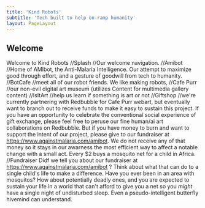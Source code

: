 ```yaml
---
title: 'Kind Robots'
subtitle: 'Tech built to help on-ramp humanity'
layout: PageLayout
---
```


## Welcome

Welcome to Kind Robots
//Splash  //Our welcome navigation. 
//Amibot  //Home of AMIbot, the Anti-Malaria Intelligence. Our attempt to maximize good through effort, and a gesture of goodwill from tech to humanity.
//BotCafe  //meet all of our robot friends. We like making robots,
//Cafe Purr  //our non-evil digital art museum (utilizes Content for multimedia gallery content)
//IsItArt  //help us learn if something is art or not
//Giftshop //we're currently partnering with Redbubble for Cafe Purr webart, but eventually want to branch out to receive funds to make it easy to sustain this project. If you have an opportunity to celebrate the conventional social experience of gift exchange, please feel free to peruse our fine human/ai art collaborations on Redbubble. But if you have money to burn and want to support the intent of our project, please give to our fundraiser at https://www.againstmalaria.com/amibot. We do not receive any of that money so it stays in our awarness the most  efficient way to affect a notable change with a small act. Every $2 buys a mosquito net for a child in Africa.
//Fundraiser Didf we tell you about our fundraiser at https://www.againstmalaria.com/amibot ? Think about what that can do to a single child's life to make a difference. Have you ever been in an area with mosquitos? How about potentially deadly ones, and you are expected to sustain your life in a world that can't afford to give you a net so you *might* have a single night of undisturbed sleep. Even a pseudo-intelligent butterfly hivemind can understand.